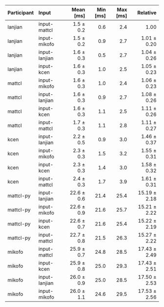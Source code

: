 | Participant | Input | Mean [ms] | Min [ms] | Max [ms] | Relative |
|:---|:---|---:|---:|---:|---:|
| lanjian | input-mattcl | 1.5 ± 0.2 | 0.6 | 2.4 | 1.00 |
| lanjian | input-mikofo | 1.5 ± 0.2 | 0.9 | 2.7 | 1.01 ± 0.20 |
| lanjian | input-lanjian | 1.6 ± 0.3 | 0.5 | 2.7 | 1.04 ± 0.26 |
| lanjian | input-kcen | 1.6 ± 0.3 | 1.0 | 2.5 | 1.05 ± 0.23 |
| mattcl | input-mikofo | 1.6 ± 0.3 | 1.0 | 2.4 | 1.06 ± 0.23 |
| mattcl | input-lanjian | 1.6 ± 0.3 | 0.9 | 2.7 | 1.08 ± 0.26 |
| mattcl | input-kcen | 1.6 ± 0.3 | 1.1 | 2.5 | 1.11 ± 0.26 |
| mattcl | input-mattcl | 1.7 ± 0.3 | 1.1 | 2.8 | 1.11 ± 0.27 |
| kcen | input-lanjian | 2.2 ± 0.5 | 0.9 | 3.0 | 1.46 ± 0.37 |
| kcen | input-mikofo | 2.3 ± 0.3 | 1.5 | 3.2 | 1.55 ± 0.31 |
| kcen | input-kcen | 2.3 ± 0.3 | 1.4 | 3.0 | 1.58 ± 0.32 |
| kcen | input-mattcl | 2.4 ± 0.3 | 1.7 | 3.9 | 1.61 ± 0.31 |
| mattcl-py | input-lanjian | 22.6 ± 0.6 | 21.4 | 25.4 | 15.19 ± 2.18 |
| mattcl-py | input-mikofo | 22.6 ± 0.9 | 21.6 | 25.7 | 15.21 ± 2.22 |
| mattcl-py | input-kcen | 22.6 ± 0.7 | 21.6 | 25.4 | 15.22 ± 2.19 |
| mattcl-py | input-mattcl | 22.7 ± 0.8 | 21.5 | 26.3 | 15.27 ± 2.22 |
| mikofo | input-mattcl | 25.9 ± 0.7 | 24.8 | 28.5 | 17.43 ± 2.49 |
| mikofo | input-kcen | 25.9 ± 0.8 | 25.0 | 29.3 | 17.43 ± 2.51 |
| mikofo | input-lanjian | 26.0 ± 0.9 | 25.0 | 28.5 | 17.50 ± 2.53 |
| mikofo | input-mikofo | 26.0 ± 1.1 | 24.6 | 29.5 | 17.53 ± 2.56 |
